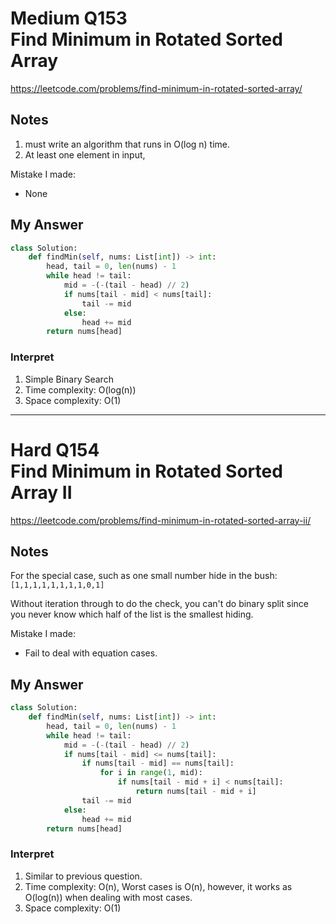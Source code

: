 # Medium Q153 <br> Find Minimum in Rotated Sorted Array

https://leetcode.com/problems/find-minimum-in-rotated-sorted-array/

## Notes
1. must write an algorithm that runs in O(log n) time.
2. At least one element in input, 

Mistake I made:
* None

## My Answer
```Python
class Solution:
    def findMin(self, nums: List[int]) -> int:
        head, tail = 0, len(nums) - 1
        while head != tail:
            mid = -(-(tail - head) // 2)
            if nums[tail - mid] < nums[tail]:
                tail -= mid
            else:
                head += mid
        return nums[head]
```

### Interpret
1. Simple Binary Search
2. Time complexity: O(log(n))
3. Space complexity: O(1)

------------------------------
# Hard Q154 <br> Find Minimum in Rotated Sorted Array II

https://leetcode.com/problems/find-minimum-in-rotated-sorted-array-ii/

## Notes
For the special case, such as one small number hide in the bush:
`[1,1,1,1,1,1,1,1,0,1]`

Without iteration through to do the check, you can't do binary split since you never know which half of the list is the smallest hiding.


Mistake I made:
* Fail to deal with equation cases.

## My Answer
```Python
class Solution:
    def findMin(self, nums: List[int]) -> int:
        head, tail = 0, len(nums) - 1
        while head != tail:
            mid = -(-(tail - head) // 2)
            if nums[tail - mid] <= nums[tail]:
                if nums[tail - mid] == nums[tail]:
                    for i in range(1, mid):
                        if nums[tail - mid + i] < nums[tail]:
                            return nums[tail - mid + i]
                tail -= mid
            else:
                head += mid
        return nums[head]
```

### Interpret
1. Similar to previous question.
2. Time complexity: O(n), Worst cases is O(n), however, it works as O(log(n)) when dealing with most cases.
3. Space complexity: O(1)












